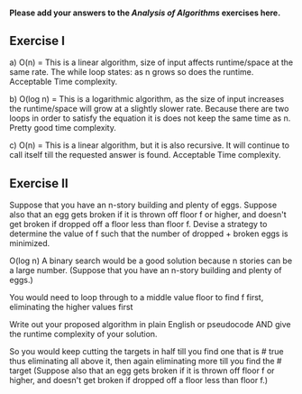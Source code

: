 #### Please add your answers to the ***Analysis of  Algorithms*** exercises here.

## Exercise I

a) O(n) = This is a linear algorithm, size of input affects runtime/space at the same rate. 
The while loop states: as n grows so does the runtime. Acceptable Time complexity.

b) O(log n) = This is a logarithmic algorithm, 
as the size of input increases the runtime/space will grow at a slightly slower rate. 
Because there are two loops in order to satisfy the equation it is does not keep the same time as n. 
Pretty good time complexity.

c) O(n) = This is a linear algorithm, 
but it is also recursive. 
It will continue to call itself till the requested answer is found. 
Acceptable Time complexity.



## Exercise II
Suppose that you have an n-story building and plenty of eggs. Suppose also that an egg gets broken if it is thrown off floor f or higher, and doesn't get broken if dropped off a floor less than floor f. Devise a strategy to determine the value of f such that the number of dropped + broken eggs is minimized.


O(log n) A binary search would be a good solution because n stories can be a large number. (Suppose that you have an n-story building and plenty of eggs.)

You would need to loop through to a middle value floor to find f first, eliminating the higher values first


Write out your proposed algorithm in plain English or pseudocode AND give the runtime complexity of your solution.

So you would keep cutting the targets in half till you find one that is # true thus eliminating all above it, then again eliminating more till you find the # target (Suppose also that an egg gets broken if it is thrown off floor f or higher, and doesn't get broken if dropped off a floor less than floor f.)


